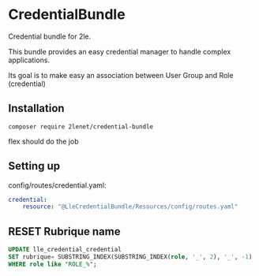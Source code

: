 # CredentialBundle

Credential bundle for 2le.

This bundle provides an easy credential manager to handle complex applications.

Its goal is to make easy an association between User Group and Role (credential)

## Installation

```composer require 2lenet/credential-bundle```

flex should do the job

## Setting up

config/routes/credential.yaml:

```yml
credential:
    resource: "@LleCredentialBundle/Resources/config/routes.yaml"
```

## RESET Rubrique name

```sql
UPDATE lle_credential_credential
SET rubrique= SUBSTRING_INDEX(SUBSTRING_INDEX(role, '_', 2), '_', -1)
WHERE role like "ROLE_%";
``` 
